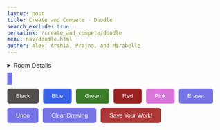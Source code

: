 ```yaml
---
layout: post 
title: Create and Compete - Doodle
search_exclude: true
permalink: /create_and_compete/doodle
menu: nav/doodle.html
author: Alex, Arshia, Prajna, and Mirabelle 
---
```


<details>
  <summary>Room Details</summary>

<a href="{{site.baseurl}}/moderation/rules_doodle/">Moderation Rules</a>

<p> The page is a place where people can explore themselves creatively and compete to see who has the best doodle. This allows for players to collaborate over their artistic abilities. Our room includes a chat room where players can converse about their creations, a doodle compete area, a place where people can post their art, and winners get crowned every week. This will help add to our classes page by making a fun artistic environment where everyone can collaborate. </p>

<a href="{{site.baseurl}}/moderation/chat_doodle/" class="button">Chat Room</a>
<a href="{{site.baseurl}}/moderation/artpost_doodle/" class="button">Art Post</a>
</details>

<canvas id="drawingCanvas" width="600" height="400" style="border: 6px solid #7573e6; cursor: crosshair; margin-top: 10px;"></canvas>

<style>
    .button {
        padding: 10px 20px;
        font-size: 16px;
        background-color: #7573e6;
        color: white;
        border: none;
        border-radius: 5px;
        text-decoration: none;
        display: inline-block;
    }
</style>

<script>
    const canvas = document.getElementById('drawingCanvas');
    const ctx = canvas.getContext('2d');
    let drawing = false;
    let currentColor = '#ad3636'; 
    let previousColor = currentColor; 
    let drawingHistory = []; 

    function initializeCanvasBackground() {
        ctx.fillStyle = '#ffffff';
        ctx.fillRect(0, 0, canvas.width, canvas.height);
        saveCanvasState(); 
    }

    initializeCanvasBackground();

    canvas.addEventListener('mousedown', startDrawing);
    canvas.addEventListener('mouseup', stopDrawing);
    canvas.addEventListener('mousemove', draw);

    function startDrawing(event) {
        drawing = true;
        ctx.beginPath();
        ctx.moveTo(event.clientX - canvas.offsetLeft, event.clientY - canvas.offsetTop);
    }

    function stopDrawing() {
        drawing = false;
        ctx.closePath();
        saveCanvasState(); 
    }

    function draw(event) {
        if (!drawing) return;
        ctx.lineWidth = 5;
        ctx.lineCap = 'round';
        ctx.strokeStyle = currentColor;
        ctx.lineTo(event.clientX - canvas.offsetLeft, event.clientY - canvas.offsetTop);
        ctx.stroke();
    }

    function clearCanvas() {
        ctx.fillStyle = '#ffffff';
        ctx.fillRect(0, 0, canvas.width, canvas.height);
        saveCanvasState(); 
    }

    function changeColor(color) {
        currentColor = color;
        previousColor = color;
    }

    function activateEraser() {
        currentColor = '#ffffff'; 
    }

    function downloadDrawing() {
        const link = document.createElement('a');
        link.download = 'my_drawing.png';
        link.href = canvas.toDataURL();
        link.click();
    }

    function saveCanvasState() {
        drawingHistory.push(ctx.getImageData(0, 0, canvas.width, canvas.height));
    }

    function undoLastAction() {
        if (drawingHistory.length > 1) {
            drawingHistory.pop(); 
            const previousState = drawingHistory[drawingHistory.length - 1];
            ctx.putImageData(previousState, 0, 0); 
        } else {
            clearCanvas(); 
        }
    }
</script>
<div style="display: flex; gap: 10px; flex-wrap: wrap; margin-top: 10px;">
    <button style="background-color: #524e4e !important; color: white; padding: 10px 20px; border: none; border-radius: 5px; cursor: pointer;" onclick="changeColor('#524e4e')">Black</button>
    <button style="background-color: #3a63e8 !important; color: white; padding: 10px 20px; border: none; border-radius: 5px; cursor: pointer;" onclick="changeColor('#3a63e8')">Blue</button>
    <button style="background-color: #3c7d2c !important; color: white; padding: 10px 20px; border: none; border-radius: 5px; cursor: pointer;" onclick="changeColor('#3c7d2c')">Green</button>
    <button style="background-color: #992222 !important; color: white; padding: 10px 20px; border: none; border-radius: 5px; cursor: pointer;" onclick="changeColor('#992222')">Red</button>
    <button style="background-color: #db74db !important; color: white; padding: 10px 20px; border: none; border-radius: 5px; cursor: pointer;" onclick="changeColor('#db74db')">Pink</button>
    <button style="background-color: #7573e6 !important; color: white; padding: 10px 20px; border: none; border-radius: 5px; cursor: pointer;" onclick="activateEraser()">Eraser</button>
    <button style="background-color: #7573e6 !important; color: white; padding: 10px 20px; border: none; border-radius: 5px; cursor: pointer;" onclick="undoLastAction()">Undo</button>
    <button style="background-color: #7573e6 !important; color: white; padding: 10px 20px; border: none; border-radius: 5px; cursor: pointer;" onclick="clearCanvas()">Clear Drawing</button>
    <button style="background-color: #ad3636 !important; color: white; padding: 10px 20px; border: none; border-radius: 5px; cursor: pointer;" onclick="downloadDrawing()">Save Your Work!</button>
</div>